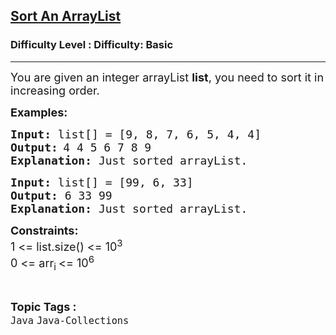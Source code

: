 <h2><a href="https://www.geeksforgeeks.org/problems/sort-an-arraylist/1?page=12&category=Arrays,Java&difficulty=Basic&sortBy=submissions">Sort An ArrayList</a></h2><h3>Difficulty Level : Difficulty: Basic</h3><hr><div class="problems_problem_content__Xm_eO"><p><span style="font-size: 18px;">You are given an integer arrayList <strong>list</strong>, you need to sort it in increasing order.</span></p>
<p><strong><span style="font-size: 18px;">Examples:</span></strong></p>
<pre><strong><span style="font-size: 18px;">Input: </span></strong><span style="font-size: 18px;">list[] = [</span><span style="font-size: 18px;">9, 8, 7, 6, 5, 4, 4]</span>
<strong><span style="font-size: 18px;">Output:</span> </strong><span style="font-size: 18px;">4 4 5 6 7 8 9</span>
<span style="font-size: 18px;"><strong>Explanation: </strong>Just sorted arrayList.</span>
</pre>
<pre><strong><span style="font-size: 18px;">Input: </span></strong><span style="font-size: 18px;">list[] = [</span><span style="font-size: 18px;">99, 6, 33]</span>
<span style="font-size: 18px;"><strong>Output: </strong></span><span style="font-size: 18px;">6 33 99</span>
<span style="font-size: 18px;"><strong>Explanation: </strong>Just sorted arrayList.</span></pre>
<p><strong><span style="font-size: 18px;">Constraints:</span></strong><br><span style="font-size: 18px;">1 &lt;= list.size() &lt;= 10<sup>3</sup><br>0 &lt;= arr<sub>i&nbsp;</sub>&lt;= 10<sup>6</sup></span></p></div><br><p><span style=font-size:18px><strong>Topic Tags : </strong><br><code>Java</code>&nbsp;<code>Java-Collections</code>&nbsp;